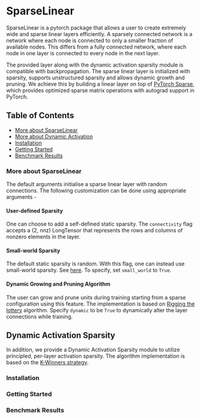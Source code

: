 # SparseLinear

SparseLinear is a pytorch package that allows a user to create extremely wide and sparse linear layers efficiently. A sparsely connected network is a network where each node is connected to only a smaller fraction of available nodes. This differs from a fully connected network, where each node in one layer is connected to every node in the next layer.

The provided layer along with the dynamic activation sparsity module is compatible with backpropagation. The sparse linear layer is initialized with sparsity, supports unstructured sparsity and allows dynamic growth and pruning. We achieve this by building a linear layer on top of [PyTorch Sparse](https://github.com/rusty1s/pytorch_sparse), which provides optimized sparse matrix operations with autograd support in PyTorch.

## Table of Contents

- [More about SparseLinear](#intro)
- [More about Dynamic Activation](#kwin)
- [Installation](#install)
- [Getting Started](#usage)
- [Benchmark Results](#results)

### More about SparseLinear <a name="intro"></a>
The default arguments initialise a sparse linear layer with random connections. The following customization can be done using appropriate arguments -

#### User-defined Sparsity

One can choose to add a self-defined static sparsity. The `connectivity` flag accepts a (2, nnz) LongTensor that represents the rows and columns of nonzero elements in the layer. 

#### Small-world Sparsity

The default static sparsity is random. With this flag, one can instead use small-world sparsity. See [here](https://en.wikipedia.org/wiki/Small-world_network). To specify, set `small_world` to `True`. 

#### Dynamic Growing and Pruning Algorithm

The user can grow and prune units during training starting from a sparse configuration using this feature. The implementation is based on [Rigging the lottery](https://arxiv.org/pdf/1911.11134.pdf) algorithm. Specify `dynamic` to be `True` to dynamically alter the layer connections while training. 

## Dynamic Activation Sparsity <a name="kwin"></a>

In addition, we provide a Dynamic Activation Sparsity module to utilize principled, per-layer activation sparsity. The algorithm implementation is based on the [K-Winners strategy](https://arxiv.org/pdf/1903.11257.pdf). 

### Installation <a name="install"></a>

### Getting Started <a name="usage"></a>

### Benchmark Results <a name="results"></a>
